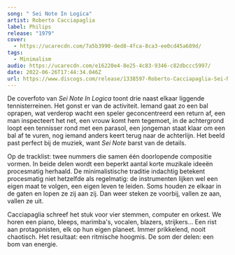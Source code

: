 ```yaml
---
song: " Sei Note In Logica"
artist: Roberto Cacciapaglia
label: Philips
release: "1979"
cover:
  - https://ucarecdn.com/7a5b3990-ded8-4fca-8ca3-ee0cd45a689d/
tags:
  - Minimalism
audio: https://ucarecdn.com/e16220e4-8e25-4c83-9346-c82dbccc5997/
date: 2022-06-26T17:44:34.046Z
url: https://www.discogs.com/release/1338597-Roberto-Cacciapaglia-Sei-Note-In-Logica
---
```

De coverfoto van *Sei Note In Logica* toont drie naast elkaar liggende tennisterreinen. Het gonst er van de activiteit. Iemand gaat zo een bal oprapen, wat verderop wacht een speler geconcentreerd een return af, een man inspecteert het net, een vrouw komt hem tegemoet, in de achtergrond loopt een tennisser rond met een parasol, een jongeman staat klaar om een bal af te vuren, nog iemand anders keert terug naar de achterlijn. Het beeld past perfect bij de muziek, want *Sei Note* barst van de details. 

Op de tracklist: twee nummers die samen één doorlopende compositie vormen. In beide delen wordt een beperkt aantal korte muzikale ideeën procesmatig herhaald. De minimalistische traditie indachtig betekent procesmatig niet hetzelfde als regelmatig: de instrumenten lijken wel een eigen maat te volgen, een eigen leven te leiden. Soms houden ze elkaar in de gaten en lopen ze zij aan zij. Dan weer steken ze voorbij, vallen ze aan, vallen ze uit.

Cacciapaglia schreef het stuk voor vier stemmen, computer en orkest. We horen een piano, bleeps, marimba's, vocalen, blazers, strijkers... Een rist aan protagonisten, elk op hun eigen planeet. Immer prikkelend, nooit chaotisch. Het resultaat: een ritmische hoogmis. De som der delen: een bom van energie.